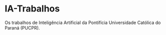 # IA-Trabalhos
Os trabalhos de Inteligência Artificial da Pontifícia Universidade Católica do Paraná (PUCPR).
